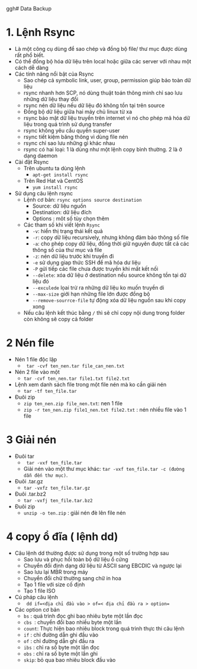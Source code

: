 ggh# Data Backup

# 1. Lệnh Rsync 
- Là một công cụ dùng để sao chép và đồng bộ file/ thư mục được dùng rất phổ biết. 
- Có thể đồng bộ hóa dữ liệu trên local hoặc giữa các server với nhau một cách dễ dàng
- Các tính năng nổi bật của Rsync 
    - Sao chép cả symbolic link, user, group, permission giúp bảo toàn dữ liệu
    - rsync nhanh hơn SCP,  nó dùng thuật toán thông minh chỉ sao lưu những dữ liệu thay đổi 
    - rsync nén dữ liệu nếu dữ liệu đó không tồn tại trên source 
    - Đồng bộ dữ liệu giữa hai máy chủ linux từ xa 
    - rsync bảo mật dữ liệu truyền trên internet vì nó cho phép mã hóa dữ liệu trong quá trình sử dụng transfer 
    - rsync không yêu cầu quyền super-user 
    - rsync tiết kiệm băng thông vì dùng file nén 
    - rsync chỉ sao lưu những gì khác nhau 
    - rsync có hai loại: 1 là dùng như một lệnh copy bình thường. 2 là ở dạng daemon
- Cài đặt Rsync 
    - Trên ubuntu ta dùng lệnh 
        - ` apt-get install rsync ` 
    - Trên Red Hat và CentOS 
        - ` yum install rsync `
- Sử dụng câu lệnh rsync  
    - Lệnh cơ bản: `rsync options source destination` 
        - Source: dữ liệu nguồn 
        - Destination: dữ liệu đích 
        - Options : môt số tùy chọn thêm
    - Các tham số khi viết lệnh `Rsync`
        - `-v`: hiển thị trạng thái kết quả 
        - `-r`: copy dữ liệu recursively, nhưng không đảm bảo thông số file 
        - `-a`: cho phép copy dữ liệu, đồng thời giữ nguyên được tất cả các thông số của thư mục và file
        - `-z`: nén dữ liệu trước khi truyền đi 
        - `-e` sử dụng giap thức SSH để mã hóa dư liệu 
        - `-P` gửi tiếp các file chưa được truyền khi mất kết nối 
        - `--delete`: xóa dữ liệu ở destination nếu source không tồn tại dữ liệu đó
        - `--exculede` lọai trừ ra những dữ liệu ko muốn truyền di 
        - `--max-size` giới hạn những file lớn được đồng bộ 
        - `--remove-sourrce-file` tự động xóa dữ liệu nguồn sau khi copy xong  
    - Nếu câu lệnh kết thúc bằng `/` thì sẽ chỉ copy nội dung trong folder còn không sẽ copy cả folder
# 2 Nén file 
- Nén 1 file độc lập 
    - ` tar -cvf ten_nen.tar file_can_nen.txt`
- Nén 2 file vào một 
    - `tar -cvf ten_nen.tar file1.txt file2.txt`
- Lệnh xem danh sách file trong một file nén mà ko cần giải nén 
    - `tar -tf ten_file.tar`
- Đuôi zip 
    - ` zip ten_nen.zip file_nen.txt `: nen 1 file 
    - `zip -r ten_nen.zip file1_nen.txt file2.txt` : nén nhiều file vào 1 file 
# 3 Giải nén 
- Đuôi tar
    - ` tar -vxf ten_file.tar`
    - Giải nén vào một thư mục khác: `tar -vxf ten_file.tar -c (đường dẫn đến thư mục)`.
- Đuôi .tar.gz 
    - `tar -vxfz ten_file.tar.gz`
- Đuôi .tar.bz2
    - `tar -vxfj ten_file.tar.bz2`
- Đuôi zip 
    - `unzip -o ten.zip` : giải nén đè lên file nén 
# 4 copy ổ đĩa ( lệnh dd)
- Câu lệnh dd thường được sử dụng trong một số trường hợp sau
    - Sao lưu và phục hồi toàn bộ dữ liệu ổ cứng 
    - Chuyển đổi định dạng dữ liệu từ ASCII sang EBCDIC và ngược lại 
    - Sao lưu lại MBR trong máy
    - Chuyển đổi chữ thường sang chữ in hoa 
    - Tạo 1 file với size cố định 
    - Tạo 1 file ISO
- Cú pháp câu lệnh 
    - ` dd if=<địa chỉ đầu vào > of=< địa chỉ đầu ra > option=`
- Các option cơ bản 
    - `bs`  : quá trình đọc ghi bao nhiêu byte một lần đọc 
    - `cbs `: chuyển đổi bao nhiều byte một lần 
    - `count`: Thực hiện bao nhiêu block trong quá trình thực thi câu lệnh 
    - `if`  : chỉ đường dẫn ghi đầu vào 
    - `of`  : chỉ đường dẫn ghi đầu ra 
    - `ibs` : chỉ ra số byte một lần đọc 
    - `obs` : chỉ ra số byte một lần ghi 
    - `skip`: bỏ qua bao nhiêu block đầu vào
